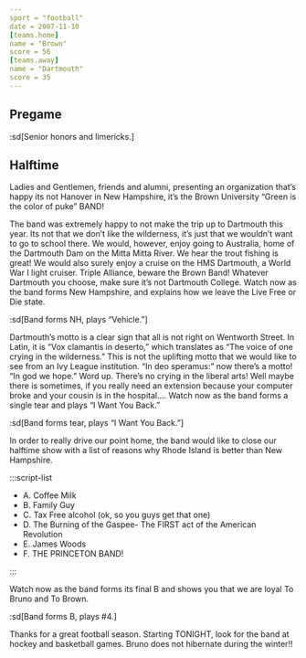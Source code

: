 ```yaml
---
sport = "football"
date = 2007-11-10
[teams.home]
name = "Brown"
score = 56
[teams.away]
name = "Dartmouth"
score = 35
---
```


## Pregame

:sd[Senior honors and limericks.]

## Halftime

Ladies and Gentlemen, friends and alumni, presenting an organization that’s happy its not Hanover in New Hampshire, it’s the Brown University “Green is the color of puke” BAND!

The band was extremely happy to not make the trip up to Dartmouth this year. Its not that we don’t like the wilderness, it’s just that we wouldn’t want to go to school there. We would, however, enjoy going to Australia, home of the Dartmouth Dam on the Mitta Mitta River. We hear the trout fishing is great! We would also surely enjoy a cruise on the HMS Dartmouth, a World War I light cruiser. Triple Alliance, beware the Brown Band! Whatever Dartmouth you choose, make sure it’s not Dartmouth College. Watch now as the band forms New Hampshire, and explains how we leave the Live Free or Die state.

:sd[Band forms NH, plays “Vehicle.”]

Dartmouth’s motto is a clear sign that all is not right on Wentworth Street. In Latin, it is “Vox clamantis in deserto,” which translates as “The voice of one crying in the wilderness.” This is not the uplifting motto that we would like to see from an Ivy League institution. “In deo speramus:” now there’s a motto! “In god we hope.” Word up. There’s no crying in the liberal arts! Well maybe there is sometimes, if you really need an extension because your computer broke and your cousin is in the hospital…. Watch now as the band forms a single tear and plays “I Want You Back.”

:sd[Band forms tear, plays “I Want You Back.”]

In order to really drive our point home, the band would like to close our halftime show with a list of reasons why Rhode Island is better than New Hampshire.

:::script-list

- A. Coffee Milk
- B. Family Guy
- C. Tax Free alcohol (ok, so you guys get that one)
- D. The Burning of the Gaspee- The FIRST act of the American Revolution
- E. James Woods
- F. THE PRINCETON BAND!

:::

Watch now as the band forms its final B and shows you that we are loyal To Bruno and To Brown.

:sd[Band forms B, plays #4.]

Thanks for a great football season. Starting TONIGHT, look for the band at hockey and basketball games. Bruno does not hibernate during the winter!!
